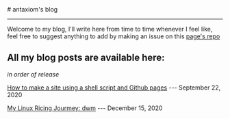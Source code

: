 <meta property="og:title" content="antaxiom's site" />
<meta property="title" content="antaxiom's site" />
<title>antaxiom's site</title>
# antaxiom's blog

---

Welcome to my blog, I'll write here from time to time whenever I feel like, feel free to suggest anything to add by making an issue on this [page's repo](https://github.com/antaxiom/antaxiom.github.io)

## All my blog posts are available here:

_in order of release_

[How to make a site using a shell script and Github pages](github-pages-and-ssg5) --- September 22, 2020

[My Linux Ricing Jourmey: dwm](ricing-dwm) --- December 15, 2020
